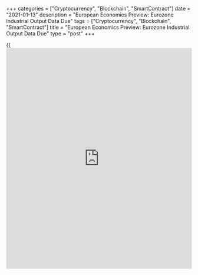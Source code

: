 +++
categories = ["Cryptocurrency", "Blockchain", "SmartContract"]
date = "2021-01-13"
description = "European Economics Preview: Eurozone Industrial Output Data Due"
tags = ["Cryptocurrency", "Blockchain", "SmartContract"]
title = "European Economics Preview: Eurozone Industrial Output Data Due"
type = "post"
+++

{{<iframe id="large-banner" src="https://www.bounty.group/#slide=24.0" width="100%" height="600" scrolling="no" style="border: 0px solid rgb(216, 221, 230); border-radius: 3px;">}}

Industrial production from euro area is due on Wednesday, headlining a
light day for the European economic [news](https://www.letsplayfx.com/blog/forex-news-website/).

At 2.00 am ET, Germany's wholesale price data is due for December.
Prices had decreased 1.7 percent annually in November.

In the meantime, the Turkish Statistical Office is scheduled to issue
industrial production and retail sales data for November. Production is
forecast to climb 9.6 percent on year, faster than the 10.2 percent rise
logged in October.

At 3.00 am ET, the Czech Statistical Office publishes retail sales and
consumer price figures. Inflation is seen easing to 2.6 percent in
December from 2.7 percent in November.

At 4.00 am ET, European Central Bank President Christine Lagarde to
participate in an online Q&A during the Reuters Next event.

Also, Italy's Istat releases industrial production for November.
Economists expect production to drop 0.4 percent on month, reversing a
1.3 percent rise in October.

At 5.00 am ET, Eurostat is set to publish euro area industrial
production for November. Production is expected to grow 0.2 percent on
month, following a 2.1 percent rise in October.

For comments and feedback [contact](https://www.playgroundfx.com/contact/): editorial@rtt[news](https://www.letsplayfx.com/blog/forex-news-website/).com

[Economic News][1]

 **What parts of the world are seeing the best (and worst) economic
performances lately? Click[here][2] to check out our [Econ Scorecard][2]
and find out! See up-to-the-moment [ranking](https://www.playgroundfx.com/blog/crypto-exchange-ranking/)s for the best and worst
performers in [GDP][3], [unemployment rate][4], [inflation][5] and much
more.**

   1. www.rtt[news](https://www.letsplayfx.com/blog/forex-news-website/).com/Content/EconomicNews.aspx
   2. www.rtt[news](https://www.letsplayfx.com/blog/forex-news-website/).com/economic-scorecard/world-rank/unemployment-rate/highest-performance.aspx
   3. www.rtt[news](https://www.letsplayfx.com/blog/forex-news-website/).com/economic-scorecard/world-rank/GDP/highest-performance.aspx
   4. www.rtt[news](https://www.letsplayfx.com/blog/forex-news-website/).com/economic-scorecard/world-rank/unemployment-rate/lowest-performance.aspx
   5. www.rtt[news](https://www.letsplayfx.com/blog/forex-news-website/).com/economic-scorecard/world-rank/CPI/highest-performance.aspx